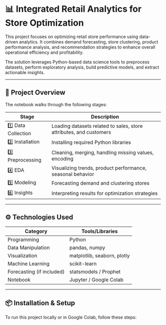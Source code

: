 # 📊 Integrated Retail Analytics for Store Optimization

This project focuses on optimizing retail store performance using data-driven analytics. It combines demand forecasting, store clustering, product performance analysis, and recommendation strategies to enhance overall operational efficiency and profitability.

The solution leverages Python-based data science tools to preprocess datasets, perform exploratory analysis, build predictive models, and extract actionable insights.

---

## 📁 Project Overview

The notebook walks through the following stages:

| Stage | Description |
|-------|------------|
| 1️⃣ Data Collection | Loading datasets related to sales, store attributes, and customers |
| 2️⃣ Installation | Installing required Python libraries |
| 3️⃣ Preprocessing | Cleaning, merging, handling missing values, encoding |
| 4️⃣ EDA | Visualizing trends, product performance, seasonal behavior |
| 5️⃣ Modeling | Forecasting demand and clustering stores |
| 6️⃣ Insights | Interpreting results for optimization strategies |

---

## ⚙️ Technologies Used

| Category | Tools/Libraries |
|----------|----------------|
| Programming | Python |
| Data Manipulation | pandas, numpy |
| Visualization | matplotlib, seaborn, plotly |
| Machine Learning | scikit-learn |
| Forecasting (if included) | statsmodels / Prophet |
| Notebook | Jupyter / Google Colab |

---

## 📦 Installation & Setup

To run this project locally or in Google Colab, follow these steps:
